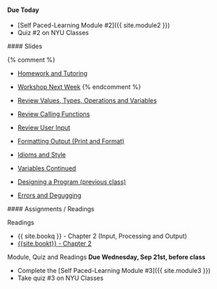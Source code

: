 <article class="due" markdown="block">

<a name="class3"></a>

#### Due Today

* [Self Paced-Learning Module #2]({{ site.module2 }})
* Quiz #2 on NYU Classes

</article>

<article class="slides" markdown="block">
#### Slides

{% comment %}
* [Homework and Tutoring](classes/03/homework.html)
* [Workshop Next Week](classes/03/workshop.html)
{% endcomment %}

* [Review Values, Types, Operations and Variables](classes/03/review.html)
* [Review Calling Functions](classes/03/function-calls.html)
* [Review User Input](classes/03/input-review.html)
* [Formatting Output (Print and Format)](classes/03/formatting.html)
* [Idioms and Style](classes/03/idioms-style.html)
* [Variables Continued](classes/03/variables.html)
* [Designing a Program (previous class)](classes/02/design-input-output.html)
* [Errors and Degugging](classes/03/debugging.html)

<!--
* [Functions](classes/03/functions.html)
	* go through your code line-by-line
	* want to know what's going on? print it out?
	* use the debugger
	* use the interactive shell
	* use python tutor
-->
</article>

<article class="assignments" markdown="block">
#### Assignments / Readings		

Readings

* {{ site.bookq }} - Chapter 2 (Input, Processing and Output)
* [{{site.bookt}} - Chapter 2](http://openbookproject.net/thinkcs/python/english3e/variables_expressions_statements.html)

Module, Quiz and Readings __Due Wednesday, Sep 21st, before class__ 


* Complete the [Self Paced-Learning Module #3]({{ site.module3 }})
* Take quiz #3 on NYU Classes
</article>
<!--
### Slides
* [About Class #3](classes/03/about.html)

### Handouts
* [Types, Variables, Operators, Input and Comments](resources/handouts/class03/types-variables-operators-comments.pdf)
* [Types, Variables, Operators, Input and Comments Solutions](resources/handouts/class03/types-variables-operators-comments-solutions.pdf)
-->
